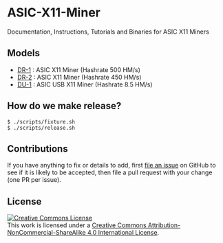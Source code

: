 # ASIC-X11-Miner
Documentation, Instructions, Tutorials and Binaries for ASIC X11 Miners

## Models

- [DR-1](DR-1/README.md) : ASIC X11 Miner (Hashrate 500 HM/s)
- [DR-2](DR-2/README.md) : ASIC X11 Miner (Hashrate 450 HM/s)
- [DU-1](DU-1/README.md) : ASIC USB X11 Miner (Hashrate 8.5 HM/s)

## How do we make release?

```console
$ ./scripts/fixture.sh
$ ./scripts/release.sh
```
## Contributions

If you have anything to fix or details to add, first [file an issue](https://github.com/PinIdea/ASIC-X11-Miner/issues) on GitHub to see if it is likely to be accepted, then file a pull request with your change (one PR per issue).

## License

<a rel="license" href="http://creativecommons.org/licenses/by-nc-sa/4.0/"><img alt="Creative Commons License" style="border-width:0" src="https://i.creativecommons.org/l/by-nc-sa/4.0/88x31.png" /></a><br />This work is licensed under a <a rel="license" href="http://creativecommons.org/licenses/by-nc-sa/4.0/">Creative Commons Attribution-NonCommercial-ShareAlike 4.0 International License</a>.
